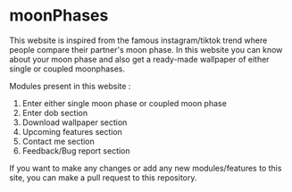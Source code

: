 # moonPhases
This website is inspired from the famous instagram/tiktok trend where people compare their partner's moon phase. In this website you can know about your moon phase and also get a ready-made wallpaper of either single or coupled moonphases.

Modules present in this website : 
1. Enter either single moon phase or coupled moon phase
2. Enter dob section
3. Download wallpaper section
4. Upcoming features section
5. Contact me section
6. Feedback/Bug report section

If you want to make any changes or add any new modules/features to this site, you can make a pull request to this repository.
